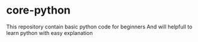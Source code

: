 # core-python
This repository contain basic python code for beginners
And will helpfull to learn python with easy explanation
